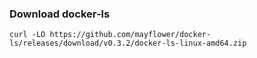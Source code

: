 ### Download docker-ls
    curl -LO https://github.com/mayflower/docker-ls/releases/download/v0.3.2/docker-ls-linux-amd64.zip
